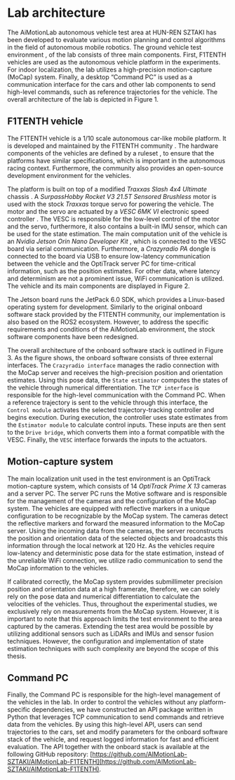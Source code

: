 # Lab architecture

The AiMotionLab autonomous vehicle test area at HUN-REN SZTAKI has been developed to evaluate various motion planning and control algorithms in the field of autonomous mobile robotics. The ground vehicle test environment ,  of the lab consists of three main components. First, F1TENTH vehicles are used as the autonomous vehicle platform in the experiments. For indoor localization, the lab utilizes a high-precision motion-capture (MoCap) system. Finally, a desktop “Command PC” is used as a communication interface for the cars and other lab components to send high-level commands, such as reference trajectories for the vehicle. The overall architecture of the lab is depicted in Figure 1.

## F1TENTH vehicle

The F1TENTH vehicle  is a 1/10 scale autonomous car-like mobile platform. It is developed and maintained by the F1TENTH community  . The hardware components of the vehicles are defined by a ruleset , to ensure that the platforms have similar specifications, which is important in the autonomous racing context. Furthermore, the community also provides an open-source development environment for the vehicles.

The platform is built on top of a modified *Traxxas Slash 4x4 Ultimate* chassis  . A *SurpassHobby Rocket V3 21.5T Sensored Brushless* motor  is used with the stock *Traxxas* torque servo for powering the vehicle. The motor and the servo are actuated by a *VESC 6MK VI* electronic speed controller . The VESC is responsible for the low-level control of the motor and the servo, furthermore, it also contains a built-in IMU sensor, which can be used for the state estimation. The main computation unit of the vehicle is an *Nvidia Jetson Orin Nano Developer Kit* , which is connected to the VESC board via serial communication. Furthermore, a *Crazyradio PA* dongle  is connected to the board via USB to ensure low-latency communication between the vehicle and the OptiTrack server PC for time-critical information, such as the position estimates. For other data, where latency and determinism are not a prominent issue, WiFi communication is utilized. The vehicle and its main components are displayed in Figure 2.

The Jetson board runs the JetPack 6.0 SDK, which provides a Linux-based operating system for development. Similarly to the original onboard software stack provided by the F1TENTH community, our implementation is also based on the ROS2 ecosystem. However, to address the specific requirements and conditions of the AiMotionLab environment, the stock software components have been redesigned.

The overall architecture of the onboard software stack is outlined in Figure 3. As the figure shows, the onboard software consists of three external interfaces. The `Crazyradio interface` manages the radio connection with the MoCap server and receives the high-precision position and orientation estimates. Using this pose data, the `State estimator` computes the states of the vehicle through numerical differentiation. The `TCP interface` is responsible for the high-level communication with the Command PC. When a reference trajectory is sent to the vehicle through this interface, the `Control module` activates the selected trajectory-tracking controller and begins execution. During execution, the controller uses state estimates from the `Estimator module` to calculate control inputs. These inputs are then sent to the `Drive bridge`, which converts them into a format compatible with the VESC. Finally, the `VESC` interface forwards the inputs to the actuators.

## Motion-capture system

The main localization unit used in the test environment is an OptiTrack motion-capture system, which consists of 14 *OptiTrack Prime X 13*  cameras and a server PC. The server PC runs the Motive  software and is responsible for the management of the cameras and the configuration of the MoCap system. The vehicles are equipped with reflective markers in a unique configuration to be recognizable by the MoCap system. The cameras detect the reflective markers and forward the measured information to the MoCap server. Using the incoming data from the cameras, the server reconstructs the position and orientation data of the selected objects and broadcasts this information through the local network at 120 Hz. As the vehicles require low-latency and deterministic pose data for the state estimation, instead of the unreliable WiFi connection, we utilize radio communication to send the MoCap information to the vehicles.

If calibrated correctly, the MoCap system provides submillimeter precision position and orientation data at a high framerate, therefore, we can solely rely on the pose data and numerical differentiation to calculate the velocities of the vehicles. Thus, throughout the experimental studies, we exclusively rely on measurements from the MoCap system. However, it is important to note that this approach limits the test environment to the area captured by the cameras. Extending the test area would be possible by utilizing additional sensors such as LiDARs and IMUs and sensor fusion techniques. However, the configuration and implementation of state estimation techniques with such complexity are beyond the scope of this thesis.

## Command PC

Finally, the Command PC is responsible for the high-level management of the vehicles in the lab. In order to control the vehicles without any platform-specific dependencies, we have constructed an API package written in Python that leverages TCP communication to send commands and retrieve data from the vehicles. By using this high-level API, users can send trajectories to the cars, set and modify parameters for the onboard software stack of the vehicle, and request logged information for fast and efficient evaluation. The API together with the onboard stack is available at the following GitHub repository: [https://github.com/AIMotionLab-SZTAKI/AIMotionLab-F1TENTH](https://github.com/AIMotionLab-SZTAKI/AIMotionLab-F1TENTH).

